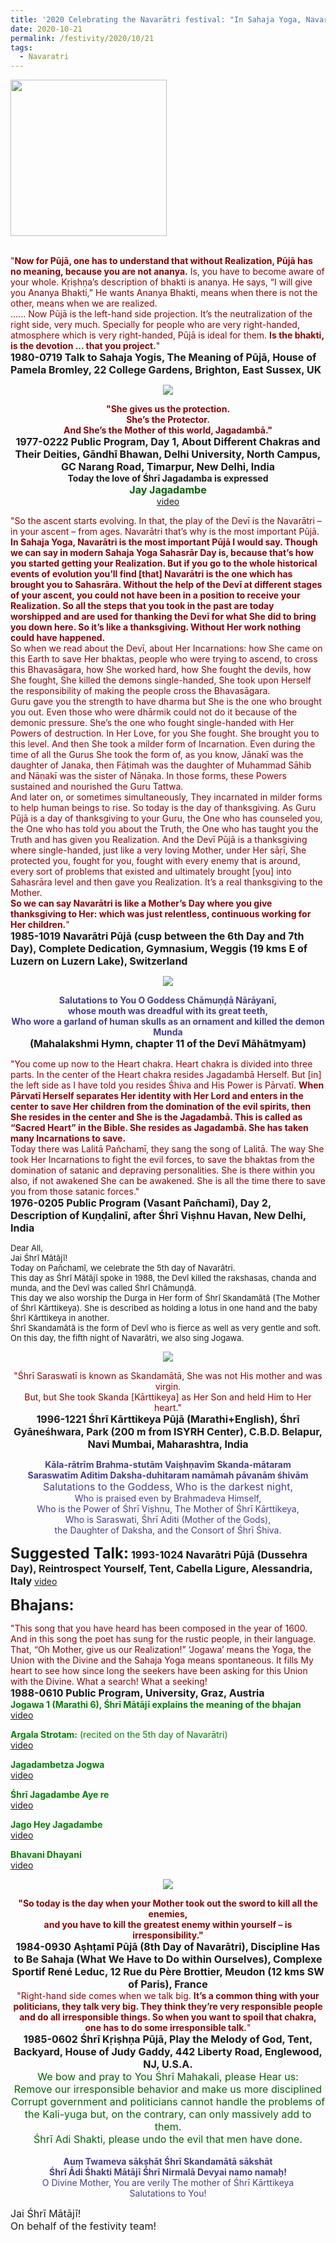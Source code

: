 ```yaml
---
title: '2020 Celebrating the Navarātri festival: "In Sahaja Yoga, Navarātri is the most important Pūjā I would say ...... Navarātri is the one which has brought you to Sahasrāra." '
date: 2020-10-21
permalink: /festivity/2020/10/21
tags:
  - Navaratri
---
```


<div style="text-align: left"><img src="/images/image00.png" width="250" /></div><br>

<p>
<font color="DarkRed">"<b>Now for Pūjā, one has to understand that without Realization, Pūjā has no meaning, because you are not ananya.</b> Is, you have to become aware of your whole. Kṛiṣhṇa’s description of bhakti is ananya. He says, “I will give you Ananya Bhakti,” He wants Ananya Bhakti, means when there is not the other, means when we are realized.<br>
...... Now Pūjā is the left-hand side projection. It’s the neutralization of the right side, very much. Specially for people who are very right-handed, atmosphere which is very right-handed, Pūjā is ideal for them. <b>Is the bhakti, is the devotion ... that you project.</b>"</font><br>
<font size="+0"><b>1980-0719 Talk to Sahaja Yogis, The Meaning of Pūjā, House of Pamela Bromley, 22 College Gardens, Brighton, East Sussex, UK</b></font>
</p>

<div style="text-align: center"><img src="/images/image524.png" /></div>

<p style=" text-align:center;">
<font color="DarkRed"><b>"She gives us the protection.<br>
She’s the Protector.<br>
And She’s the Mother of this world, Jagadambā."</b></font><br>
<font size="+0"><b>1977-0222 Public Program, Day 1, About Different Chakras and Their Deities, Gāndhī Bhawan, Delhi University, North Campus, GC Narang Road, Timarpur, New Delhi, India</b></font><br>
<b>Today the love of Śhrī Jagadamba is expressed</b><br>
<font size="+0"><font color="DarkGreen"><b>Jay Jagadambe</b></font></font><br>
<a href="https://www.youtube.com/watch?v=Mb2BG7DbhwY&ab_channel=SahajaYoga">video</a>
</p>

<p>
<font color="DarkRed">"So the ascent starts evolving. In that, the play of the Devī is the Navarātri – in your ascent – from ages. Navarātri that’s why is the most important Pūjā. <b>In Sahaja Yoga, Navarātri is the most important Pūjā I would say. Though we can say in modern Sahaja Yoga Sahasrār Day is, because that’s how you started getting your Realization. But if you go to the whole historical events of evolution you’ll find [that] Navarātri is the one which has brought you to Sahasrāra. Without the help of the Devī at different stages of your ascent, you could not have been in a position to receive your Realization. So all the steps that you took in the past are today worshipped and are used for thanking the Devī for what She did to bring you down here. So it’s like a thanksgiving. Without Her work nothing could have happened.</b><br>
So when we read about the Devī, about Her Incarnations: how She came on this Earth to save Her bhaktas, people who were trying to ascend, to cross this Bhavasāgara, how She worked hard, how She fought the devils, how She fought, She killed the demons single-handed, She took upon Herself the responsibility of making the people cross the Bhavasāgara.<br>
Guru gave you the strength to have dharma but She is the one who brought you out. Even those who were dhārmik could not do it because of the demonic pressure. She’s the one who fought single-handed with Her Powers of destruction. In Her Love, for you She fought. She brought you to this level. And then She took a milder form of Incarnation. Even during the time of all the Gurus She took the form of, as you know, Jānakī was the daughter of Janaka, then Fāṭimah was the daughter of Muhammad Sāhib and Nāṇakī was the sister of Nāṇaka. In those forms, these Powers sustained and nourished the Guru Tattwa.<br>
And later on, or sometimes simultaneously, They incarnated in milder forms to help human beings to rise. So today is the day of thanksgiving. As Guru Pūjā is a day of thanksgiving to your Guru, the One who has counseled you, the One who has told you about the Truth, the One who has taught you the Truth and has given you Realization. And the Devī Pūjā is a thanksgiving where single-handed, just like a very loving Mother, under Her sāṛī, She protected you, fought for you, fought with every enemy that is around, every sort of problems that existed and ultimately brought [you] into Sahasrāra level and then gave you Realization. It’s a real thanksgiving to the Mother.<br>
<b>So we can say Navarātri is like a Mother’s Day where you give thanksgiving to Her: which was just relentless, continuous working for Her children.</b>"</font><br>
<font size="+0"><b>1985-1019 Navarātri Pūjā (cusp between the 6th Day and 7th Day), Complete Dedication, Gymnasium, Weggis (19 kms E of Luzern on Luzern Lake), Switzerland</b></font>
</p>

<div style="text-align: center"><img src="/images/image525.png" /></div>

<p style="text-align:center;">
<font color="DarkSlateBlue"><b>Salutations to You O Goddess Chāmuṇḍā Nārāyanī,<br>
whose mouth was dreadful with its great teeth,<br>
Who wore a garland of human skulls as an ornament and killed the demon Munda</b></font><br>
<font size="+0"><b>(Mahalakshmi Hymn, chapter 11 of the Devī Māhātmyam)</b></font>
</p>

<p>
<font color="DarkRed">"You come up now to the Heart chakra. Heart chakra is divided into three parts. In the center of the Heart chakra resides Jagadambā Herself. But [in] the left side as I have told you resides Śhiva and His Power is Pārvatī. <b>When Pārvatī Herself separates Her identity with Her Lord and enters in the center to save Her children from the domination of the evil spirits, then She resides in the center and She is the Jagadambā. This is called as “Sacred Heart” in the Bible. She resides as Jagadambā. She has taken many Incarnations to save.</b><br>
Today there was Lalitā Pañchamī, they sang the song of Lalitā. The way She took Her Incarnations to fight the evil forces, to save the bhaktas from the domination of satanic and depraving personalities. She is there within you also, if not awakened She can be awakened. She is all the time there to save you from those satanic forces."</font><br>
<font size="+0"><b>1976-0205 Public Program (Vasant Pañchamī), Day 2, Description of Kuṇḍalinī, after Śhrī Viṣhnu Havan, New Delhi, India</b></font>
</p>

<p>
<font size="-1">Dear All,<br>
Jai Śhrī Mātājī!<br>
Today on Pañchamī, we celebrate the 5th day of Navarātri.<br>
This day as Śhrī Mātājī spoke in 1988, the Devī killed the rakshasas, chanda and munda, and the Devī was called Śhrī Chāmuṇḍā.<br>
This day we also worship the Durga in Her form of Śhrī Skandamātā (The Mother of Śhrī Kārttikeya). She is described as holding a lotus in one hand and the baby Śhrī Kārttikeya in another.<br>
Śhrī Skandamātā is the form of Devī who is fierce as well as very gentle and soft.<br>
On this day, the fifth night of Navarātri, we also sing Jogawa.</font><br>
</p>

<div style="text-align: center"><img src="/images/image526.png" /></div>

<p style="text-align:center;">
<font color="DarkRed">"Śhrī Saraswatī is known as Skandamātā, She was not His mother and was virgin.<br> 
But, but She took Skanda [Kārttikeya] as Her Son and held Him to Her heart."</font><br>
<font size="+0"><b>1996-1221 Śhrī Kārttikeya Pūjā (Marathi+English), Śhrī Gyāneśhwara, Park (200 m from ISYRH Center), C.B.D. Belapur, Navi Mumbai, Maharashtra, India</b></font>
</p>

<p style="text-align:center;">
<font color="DarkSlateBlue"><b>Kāla-rātrīm Brahma-stutām Vaiṣhṇavīm Skanda-mātaram<br> 
Saraswatīm Aditim Daksha-duhitaram namāmah pāvanām śhivām</b><br> 
<font color="DarkSlateBlue"><font size="+0">Salutations to the Goddess, Who is the darkest night,</font><br>
Who is praised even by Brahmadeva Himself,<br>
Who is the Power of Śhrī Viṣhṇu, The Mother of Śhrī Kārttikeya,<br>
Who is Saraswati, Śhrī Aditi (Mother of the Gods),<br>
the Daughter of Daksha, and the Consort of Śhrī Śhiva.</font></font><br>
</p>

<font size="+2"><b>Suggested Talk:</b></font> 
<font size="+0"><b>1993-1024 Navarātri Pūjā (Dussehra Day), Reintrospect Yourself, Tent, Cabella Ligure, Alessandria, Italy</b></font>
<a href="https://www.youtube.com/watch?v=qcM8pl6Ht68&feature=emb_logo&ab_channel=TeachingsofH.H.ShriMatajiNirmalaDevi"> video</a><br>

<font size="+2"><b>Bhajans:</b></font>

<p>
<font color="DarkRed">"This song that you have heard has been composed in the year of 1600. And in this song the poet has sung for the rustic people, in their language. That, “Oh Mother, give us our Realization!” ‘Jogawa’ means the Yoga, the Union with the Divine and the Sahaja Yoga means spontaneous. It fills My heart to see how since long the seekers have been asking for this Union with the Divine. What a search! What a seeking!</font><br>
<font size="+0"><b>1988-0610 Public Program, University, Graz, Austria</b></font><br>
<font color="green"><b>Jogawa 1 (Marathi 6), Śhrī Mātājī explains the meaning of the bhajan</b></font><br>
<a href="https://www.youtube.com/watch?v=05wpMZ44Sxc&ab_channel=SahajaYoga">video</a>
</p>

<p>
<font color="green"><b>Argala Strotam:</b> (recited on the 5th day of Navarātri)</font><br>
<a href="https://www.youtube.com/watch?v=lVgW5k89t44&ab_channel=SahajayogaCulture">video</a>
</p>

<p>
<font color="green"><b>Jagadambetza Jogwa</b></font><br>
<a href="https://www.youtube.com/watch?v=XhrbN6oyXGA&ab_channel=SahajaYoga">video</a>
</p>
 
<p>
<font color="green"><b>Śhrī Jagadambe Aye re</b></font><br>
<a href="https://seven-teams.github.io/Videos_Links.html">video</a> 
</p>

<p>
<font color="green"><b>Jago Hey Jagadambe</b></font><br>
<a href="https://www.youtube.com/watch?v=1L0SDD76aAE&ab_channel=SahajaYoga">video</a> 
</p>

<p>
<font color="green"><b>Bhavani Dhayani</b></font><br>
<a href="https://seven-teams.github.io/Videos_Links.html">video</a> 
</p>

<div style="text-align: center"><img src="/images/image527.png" /></div>

<p style="text-align:center;">
<font color="DarkRed"><b>"So today is the day when your Mother took out the sword to kill all the enemies,<br>
 and you have to kill the greatest enemy within yourself – is irresponsibility."</b></font><br>
<font size="+0"><b>1984-0930 Aṣhṭamī Pūjā (8th Day of Navarātri), Discipline Has to Be Sahaja (What We Have to Do within Ourselves), Complexe Sportif René Leduc, 12 Rue du Père Brottier, Meudon (12 kms SW of Paris), France</b></font><br>
<font color="DarkRed">"Right-hand side comes when we talk big. <b>It’s a common thing with your politicians, they talk very big. They think they’re very responsible people and do all irresponsible things. So when you want to spoil that chakra, one has to do some irresponsible talk.</b>"</font><br>
<font size="+0"><b>1985-0602 Śhrī Kṛiṣhṇa Pūjā, Play the Melody of God, Tent, Backyard, House of Judy Gaddy, 442 Liberty Road, Englewood, NJ, U.S.A.</b></font><br>
<font color="DarkGreen"><font size="+0">We bow and pray to You Śhrī Mahakali, please Hear us:<br>
Remove our irresponsible behavior and make us more disciplined<br>
Corrupt government and politicians cannot handle the problems of the Kali-yuga but, on the contrary, can only massively add to them.<br>
Śhrī Adi Shakti, please undo the evil that men have done.</font></font><br>
<br>
<font color="DarkSlateBlue"><b>Auṃ Twameva sākṣhāt Śhrī Skandamātā sākshāt<br>
Śhrī Ādi Śhakti Mātājī Śhrī Nirmalā Devyai namo namaḥ!</b><br>
O Divine Mother, You are verily The mother of Śhrī Kārttikeya<br>
Salutations to You!</font>
</p>

<p>
<font size="+0">Jai Śhrī Mātājī!<br>
On behalf of the festivity team!</font>
</p>